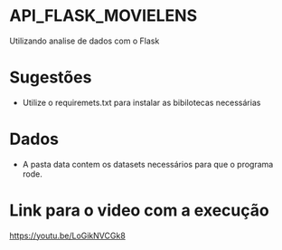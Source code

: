 # API_FLASK_MOVIELENS
Utilizando analise de dados com o Flask

# Sugestões
- Utilize o requiremets.txt para instalar as bibilotecas necessárias

# Dados
- A pasta data contem os datasets necessários para que o programa rode.

# Link para o video com a execução
https://youtu.be/LoGikNVCGk8
